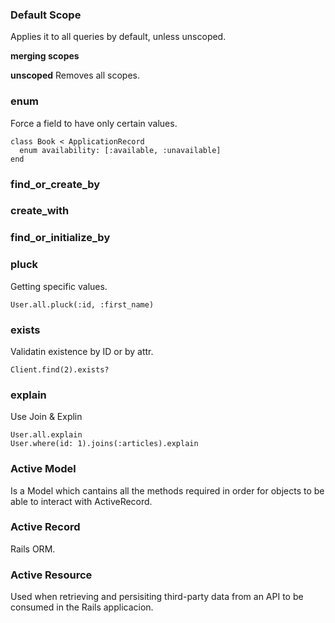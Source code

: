 ### Default Scope
Applies it to all queries by default, unless unscoped.

**merging scopes**

**unscoped**
Removes all scopes.

### enum
Force a field to have only certain values.

```
class Book < ApplicationRecord
  enum availability: [:available, :unavailable]
end
```

### find_or_create_by

### create_with

### find_or_initialize_by

### pluck
Getting specific values.

```
User.all.pluck(:id, :first_name)
```

### exists
Validatin existence by ID or by attr.

```
Client.find(2).exists?
```

### explain
Use Join & Explin

```
User.all.explain
User.where(id: 1).joins(:articles).explain
```

### Active Model
Is a Model which cantains all the methods required in order for objects to be able to interact with ActiveRecord.

### Active Record
Rails ORM.

### Active Resource
Used when retrieving and persisiting third-party data from an API to be consumed in the Rails applicacion.
